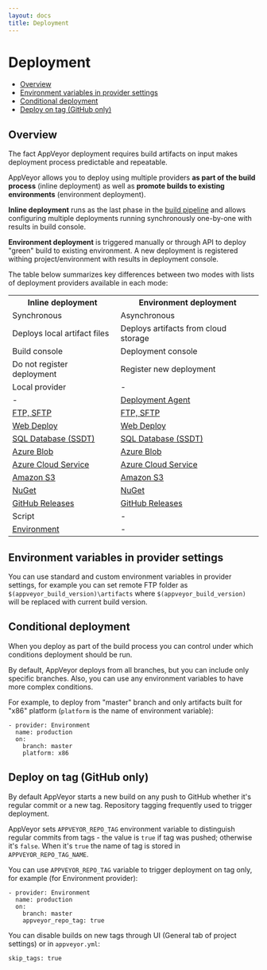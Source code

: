 ```yaml
---
layout: docs
title: Deployment
---
```


# Deployment

* [Overview](#overview)
* [Environment variables in provider settings](#environment-variables)
* [Conditional deployment](#conditional-deployment)
* [Deploy on tag (GitHub only)](#deploy-on-tag)

<a id="overview"></a>
## Overview

The fact AppVeyor deployment requires build artifacts on input makes deployment process predictable and repeatable.

AppVeyor allows you to deploy using multiple providers **as part of the build process** (inline deployment) as well as **promote builds to existing environments** (environment deployment).

**Inline deployment** runs as the last phase in the [build pipeline](/docs/build-configuration#build-pipeline) and allows configuring multiple deployments running synchronously one-by-one with results in build console.

**Environment deployment** is triggered manually or through API to deploy "green" build to existing environment. A new deployment is registered withing project/environment with results in deployment console.

The table below summarizes key differences between two modes with lists of deployment providers available in each mode:

<table class="centered">
<tr>
    <th>Inline deployment</th>
    <th>Environment deployment</th>
</tr>
<tr>
    <td>Synchronous</td>
    <td>Asynchronous</td>
</tr>
<tr>
    <td>Deploys local artifact files</td>
    <td>Deploys artifacts from cloud storage</td>
</tr>
<tr>
    <td>Build console</td>
    <td>Deployment console</td>
</tr>
<tr>
    <td>Do not register deployment</td>
    <td>Register new deployment</td>
</tr>
<tr>
    <td>Local provider</td>
    <td>-</td>
</tr>
<tr>
    <td>-</td>
    <td><a href="/docs/deployment/agent">Deployment Agent</a></td>
</tr>
<tr>
    <td><a href="/docs/deployment/ftp">FTP, SFTP</a></td>
    <td><a href="/docs/deployment/ftp">FTP, SFTP</a></td>
</tr>
<tr>
    <td><a href="/docs/deployment/web-deploy">Web Deploy</a></td>
    <td><a href="/docs/deployment/web-deploy">Web Deploy</a></td>
</tr>
<tr>
    <td><a href="/docs/deployment/sql-database-ssdt">SQL Database (SSDT)</a></td>
    <td><a href="/docs/deployment/sql-database-ssdt">SQL Database (SSDT)</a></td>
</tr>
<tr>
    <td><a href="/docs/deployment/azure-blob">Azure Blob</a></td>
    <td><a href="/docs/deployment/azure-blob">Azure Blob</a></td>
</tr>
<tr>
    <td><a href="/docs/deployment/azure-cloud-service">Azure Cloud Service</a></td>
    <td><a href="/docs/deployment/azure-cloud-service">Azure Cloud Service</a></td>
</tr>
<tr>
    <td><a href="/docs/deployment/amazon-s3">Amazon S3</a></td>
    <td><a href="/docs/deployment/amazon-s3">Amazon S3</a></td>
</tr>
<tr>
    <td><a href="/docs/deployment/nuget">NuGet</a></td>
    <td><a href="/docs/deployment/nuget">NuGet</a></td>
</tr>
<tr>
    <td><a href="/docs/deployment/github">GitHub Releases</a></td>
    <td><a href="/docs/deployment/github">GitHub Releases</a></td>
</tr>
<tr>
    <td>Script</td>
    <td>-</td>
</tr>
<tr>
    <td><a href="/docs/deployment/environment">Environment</a></td>
    <td>-</td>
</tr>
</table>



<a id="environment-variables"></a>
## Environment variables in provider settings

You can use standard and custom environment variables in provider settings, for example you can set remote FTP folder as `$(appveyor_build_version)\artifacts` where `$(appveyor_build_version)` will be replaced with current build version.


<a id="conditional-deployment"></a>
## Conditional deployment

When you deploy as part of the build process you can control under which conditions deployment should be run.

By default, AppVeyor deploys from all branches, but you can include only specific branches. Also, you can use any environment variables to have more complex conditions.

For example, to deploy from "master" branch and only artifacts built for "x86" platform (`platform` is the name of environment variable):

    - provider: Environment
      name: production
      on:
        branch: master
        platform: x86


<a id="deploy-on-tag"></a>
## Deploy on tag (GitHub only)

By default AppVeyor starts a new build on any push to GitHub whether it's regular commit or a new tag. Repository tagging frequently used to trigger deployment.

AppVeyor sets `APPVEYOR_REPO_TAG` environment variable to distinguish regular commits from tags - the value is `true` if tag was pushed; otherwise it's `false`. When it's `true` the name of tag is stored in `APPVEYOR_REPO_TAG_NAME`.

You can use `APPVEYOR_REPO_TAG` variable to trigger deployment on tag only, for example (for Environment provider):

    - provider: Environment
      name: production
      on:
        branch: master
        appveyor_repo_tag: true

You can disable builds on new tags through UI (General tab of project settings) or in `appveyor.yml`:

    skip_tags: true
